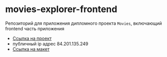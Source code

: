 # movies-explorer-frontend
Репозиторий для приложения дипломного проекта `Movies`, включающий frontend часть приложения

* [Ссылка на проект](https://cra7y.movies.nomoredomains.sbs)
* публичный ip адрес 84.201.135.249
* [Ссылка на макет](https://www.figma.com/file/rutJitrP1PvOuk9VpARHhp/Diploma-(Copy)?node-id=891%3A3857)
